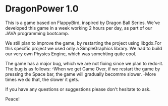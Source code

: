 # DragonPower 1.0

This is a game based on FlappyBird, inspired by Dragon Ball Series.
We've developed this game in a week working 2 hours per day, as part of our JAVA programming bootcamp.

We still plan to improve the game, by restarting the project using libgdx.For this specific project we used only a SimpleGraphics library.
We had to build our very own Physics Engine, which was somehting quite cool.

The game has a major bug, which we are not fixing since we plan to redo-it.
The bug is as follows:
  -When we get Game Over, if we restart the game by pressing the Space bar, the game will gradually becomme slower.
  -More times we do that, the slower it gets.
  

If you have any questions or suggestions please don't hesitate to ask.

Peace!
